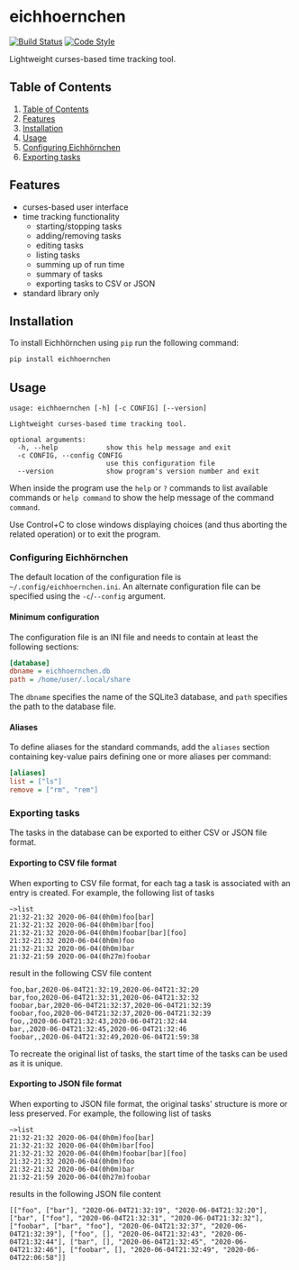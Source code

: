 # eichhoernchen
[![Build Status](https://www.travis-ci.org/PascalinDe/eichhoernchen.svg?branch=master)](https://www.travis-ci.org/PascalinDe/eichhoernchen)
[![Code Style](https://img.shields.io/badge/code%20style-black-000000.svg)](https://github.com/psf/black)

Lightweight curses-based time tracking tool.

## Table of Contents

1. [Table of Contents](#table-of-contents)
2. [Features](#features)
3. [Installation](#installation)
4. [Usage](#usage)
5. [Configuring Eichhörnchen](#configuring-eichhörnchen)
6. [Exporting tasks](#exporting-tasks)

## Features

* curses-based user interface
* time tracking functionality
	* starting/stopping tasks
	* adding/removing tasks
	* editing tasks
	* listing tasks
	* summing up of run time
	* summary of tasks
	* exporting tasks to CSV or JSON
* standard library only

## Installation

To install Eichhörnchen using ``pip`` run the following command:

```bash
pip install eichhoernchen
```

## Usage

```
usage: eichhoernchen [-h] [-c CONFIG] [--version]

Lightweight curses-based time tracking tool.

optional arguments:
  -h, --help            show this help message and exit
  -c CONFIG, --config CONFIG
                        use this configuration file
  --version             show program's version number and exit
```

When inside the program use the ``help`` or ``?`` commands
to list available commands or ``help command`` to show
the help message of the command ``command``.

Use Control+C to close windows displaying choices (and thus
aborting the related operation) or to exit the program.

### Configuring Eichhörnchen

The default location of the configuration file is
``~/.config/eichhoernchen.ini``. An alternate configuration
file can be specified using the ``-c``/``--config`` argument.

#### Minimum configuration

The configuration file is an INI file and needs to contain
at least the following sections:

```ini
[database]
dbname = eichhoernchen.db
path = /home/user/.local/share
```

The ``dbname`` specifies the name of the SQLite3 database, and
``path`` specifies the path to the database file.

#### Aliases

To define aliases for the standard commands, add the ``aliases``
section containing key-value pairs defining one or more aliases
per command:

```ini
[aliases]
list = ["ls"]
remove = ["rm", "rem"]
```

### Exporting tasks

The tasks in the database can be exported to either CSV or JSON
file format.

#### Exporting to CSV file format

When exporting to CSV file format, for each tag a task is
associated with an entry is created. For example, the
following list of tasks

```
~>list
21:32-21:32 2020-06-04(0h0m)foo[bar]
21:32-21:32 2020-06-04(0h0m)bar[foo]
21:32-21:32 2020-06-04(0h0m)foobar[bar][foo]
21:32-21:32 2020-06-04(0h0m)foo
21:32-21:32 2020-06-04(0h0m)bar
21:32-21:59 2020-06-04(0h27m)foobar
```

result in the following CSV file content

```
foo,bar,2020-06-04T21:32:19,2020-06-04T21:32:20
bar,foo,2020-06-04T21:32:31,2020-06-04T21:32:32
foobar,bar,2020-06-04T21:32:37,2020-06-04T21:32:39
foobar,foo,2020-06-04T21:32:37,2020-06-04T21:32:39
foo,,2020-06-04T21:32:43,2020-06-04T21:32:44
bar,,2020-06-04T21:32:45,2020-06-04T21:32:46
foobar,,2020-06-04T21:32:49,2020-06-04T21:59:38
```

To recreate the original list of tasks, the start time
of the tasks can be used as it is unique.

#### Exporting to JSON file format

When exporting to JSON file format, the original tasks' structure
is more or less preserved. For example, the following list of tasks

```
~>list
21:32-21:32 2020-06-04(0h0m)foo[bar]
21:32-21:32 2020-06-04(0h0m)bar[foo]
21:32-21:32 2020-06-04(0h0m)foobar[bar][foo]
21:32-21:32 2020-06-04(0h0m)foo
21:32-21:32 2020-06-04(0h0m)bar
21:32-21:59 2020-06-04(0h27m)foobar
```

results in the following JSON file content

```
[["foo", ["bar"], "2020-06-04T21:32:19", "2020-06-04T21:32:20"], ["bar", ["foo"], "2020-06-04T21:32:31", "2020-06-04T21:32:32"], ["foobar", ["bar", "foo"], "2020-06-04T21:32:37", "2020-06-04T21:32:39"], ["foo", [], "2020-06-04T21:32:43", "2020-06-04T21:32:44"], ["bar", [], "2020-06-04T21:32:45", "2020-06-04T21:32:46"], ["foobar", [], "2020-06-04T21:32:49", "2020-06-04T22:06:58"]]
```
